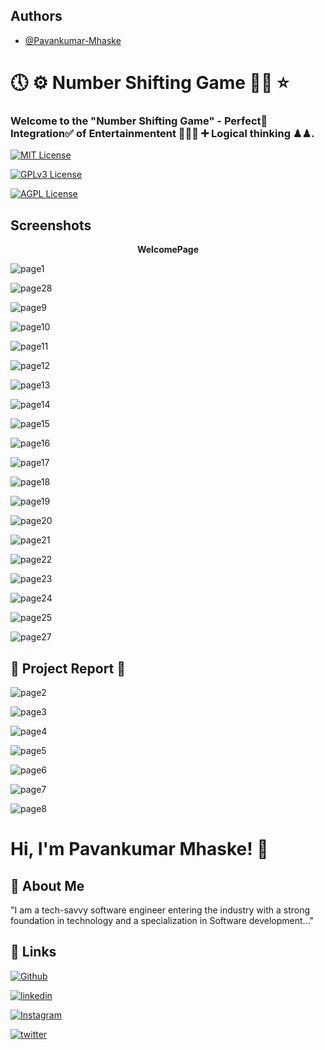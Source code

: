 ## Authors

- [@Pavankumar-Mhaske](https://github.com/Pavankumar-Mhaske)

# 🕔 ⚙ Number Shifting Game ✌🏻 ⭐

### Welcome to the "Number Shifting Game" - Perfect💯 Integration✅ of Entertainmentent 🏏🏸🎯 ➕ Logical thinking ♟♟.

[![MIT License](https://img.shields.io/badge/License-MIT-green.svg)](https://choosealicense.com/licenses/mit/)

[![GPLv3 License](https://img.shields.io/badge/License-GPL%20v3-yellow.svg)](https://opensource.org/licenses/)

[![AGPL License](https://img.shields.io/badge/license-AGPL-blue.svg)](http://www.gnu.org/licenses/agpl-3.0)

## Screenshots

<p align="center">
  <b>WelcomePage</b>
</p>

![page1](https://github.com/Pavankumar-Mhaske/The-Number-Shifting-Game/assets/104865937/d2324bef-067a-4157-bb8e-370bc96bbac3)

![page28](https://github.com/Pavankumar-Mhaske/The-Number-Shifting-Game/assets/104865937/ddb157f0-de19-4f25-af02-aaa0cd9f03a1)

![page9](https://github.com/Pavankumar-Mhaske/The-Number-Shifting-Game/assets/104865937/d78d974e-aacd-4181-8b0a-afa3d7dc8dc2)

![page10](https://github.com/Pavankumar-Mhaske/The-Number-Shifting-Game/assets/104865937/b7d29320-5f44-47b8-9e4f-e8cc4021ac97)

![page11](https://github.com/Pavankumar-Mhaske/The-Number-Shifting-Game/assets/104865937/e3b5286d-62ed-4867-b059-cf16224b7166)

![page12](https://github.com/Pavankumar-Mhaske/The-Number-Shifting-Game/assets/104865937/bea1ac51-3451-4f92-88df-147fe3ef1355)

![page13](https://github.com/Pavankumar-Mhaske/The-Number-Shifting-Game/assets/104865937/0dfdbdec-4897-40a3-ad43-9516fc277944)

![page14](https://github.com/Pavankumar-Mhaske/The-Number-Shifting-Game/assets/104865937/4e7df68e-2c0d-4cb9-93f2-816eac6a1158)

![page15](https://github.com/Pavankumar-Mhaske/The-Number-Shifting-Game/assets/104865937/6274e268-c40a-427a-9c8c-6b4f6be98004)

![page16](https://github.com/Pavankumar-Mhaske/The-Number-Shifting-Game/assets/104865937/5459c27b-9376-46a6-8a49-13f8ee1c9625)

![page17](https://github.com/Pavankumar-Mhaske/The-Number-Shifting-Game/assets/104865937/86cda5a4-d9dc-4060-9222-50ac525e1274)

![page18](https://github.com/Pavankumar-Mhaske/The-Number-Shifting-Game/assets/104865937/161056b2-3a30-47bd-ba84-bb4ec0ad2657)

![page19](https://github.com/Pavankumar-Mhaske/The-Number-Shifting-Game/assets/104865937/27e2b25c-094f-40b3-afd0-4b840fb7dacf)

![page20](https://github.com/Pavankumar-Mhaske/The-Number-Shifting-Game/assets/104865937/18af611d-dbc6-4d05-925f-c539d369cdf2)

![page21](https://github.com/Pavankumar-Mhaske/The-Number-Shifting-Game/assets/104865937/8651a083-b7ff-4a79-81e5-936dad7b7eca)

![page22](https://github.com/Pavankumar-Mhaske/The-Number-Shifting-Game/assets/104865937/01ef282c-5273-40d2-949f-67f5a1df1750)

![page23](https://github.com/Pavankumar-Mhaske/The-Number-Shifting-Game/assets/104865937/b54f1bae-8314-49d9-b68e-5a98248316ea)

![page24](https://github.com/Pavankumar-Mhaske/The-Number-Shifting-Game/assets/104865937/400d5e23-e146-4f82-89f9-341b906297cf)

![page25](https://github.com/Pavankumar-Mhaske/The-Number-Shifting-Game/assets/104865937/86c03f74-833d-401f-995f-5142380256f7)

![page27](https://github.com/Pavankumar-Mhaske/The-Number-Shifting-Game/assets/104865937/271fdaff-1b64-4970-a6bc-d03049e2e2d7)

## 📃 Project Report 📄
![page2](https://github.com/Pavankumar-Mhaske/The-Number-Shifting-Game/assets/104865937/c4e465d6-2910-476a-b6d1-8ff21ad44fab)

![page3](https://github.com/Pavankumar-Mhaske/The-Number-Shifting-Game/assets/104865937/104333fc-55fb-4f45-a052-5177d7914a27)

![page4](https://github.com/Pavankumar-Mhaske/The-Number-Shifting-Game/assets/104865937/eeb28f62-8cff-459d-b958-d992a472845b)

![page5](https://github.com/Pavankumar-Mhaske/The-Number-Shifting-Game/assets/104865937/69e3d719-f369-400d-bb01-a94421138ecd)

![page6](https://github.com/Pavankumar-Mhaske/The-Number-Shifting-Game/assets/104865937/fa147a95-70cb-4462-a7b7-38aae9d9bcfe)

![page7](https://github.com/Pavankumar-Mhaske/The-Number-Shifting-Game/assets/104865937/305caaf9-95c2-4b96-88c9-1bd27e19b7f1)

![page8](https://github.com/Pavankumar-Mhaske/The-Number-Shifting-Game/assets/104865937/5571e4db-d147-4909-a892-24b946e4392b)

# Hi, I'm Pavankumar Mhaske! 👋

## 🚀 About Me

"I am a tech-savvy software engineer entering the industry with a strong foundation in technology and a specialization in Software development..."

## 🔗 Links

[![Github](https://img.shields.io/badge/Github-000?style=for-the-badge&logo=github&logoColor=white)](https://github.com/Pavankumar-Mhaske/)

[![linkedin](https://img.shields.io/badge/linkedin-0A66C2?style=for-the-badge&logo=linkedin&logoColor=white)](https://www.linkedin.com/feed/)

[![Instagram](https://img.shields.io/badge/Instagram-FFC0CB?style=for-the-badge&logo=instagram&logoColor=#f026e9)](https://www.instagram.com/p1mhaske1.618/)

[![twitter](https://img.shields.io/badge/twitter-1DA1F2?style=for-the-badge&logo=twitter&logoColor=white)](https://twitter.com/PavankumarMhas1/)
